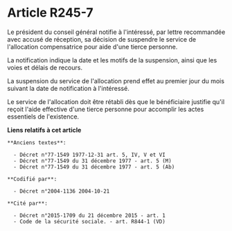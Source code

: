 # Article R245-7

Le président du conseil général notifie à l'intéressé, par lettre recommandée avec accusé de réception, sa décision de
suspendre le service de l'allocation compensatrice pour aide d'une tierce personne.

La notification indique la date et les motifs de la suspension, ainsi que les voies et délais de recours.

La suspension du service de l'allocation prend effet au premier jour du mois suivant la date de notification à l'intéressé.

Le service de l'allocation doit être rétabli dès que le bénéficiaire justifie qu'il reçoit l'aide effective d'une tierce
personne pour accomplir les actes essentiels de l'existence.

**Liens relatifs à cet article**

	**Anciens textes**:

	  - Décret n°77-1549 1977-12-31 art. 5, IV, V et VI
	  - Décret n°77-1549 du 31 décembre 1977 - art. 5 (M)
	  - Décret n°77-1549 du 31 décembre 1977 - art. 5 (Ab)

	**Codifié par**:

	  - Décret n°2004-1136 2004-10-21

	**Cité par**:

	  - Décret n°2015-1709 du 21 décembre 2015 - art. 1
	  - Code de la sécurité sociale. - art. R844-1 (VD)
